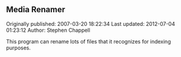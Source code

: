 ## Media Renamer 
Originally published: 2007-03-20 18:22:34 
Last updated: 2012-07-04 01:23:12 
Author: Stephen Chappell 
 
This program can rename lots of files that it recognizes for indexing purposes.